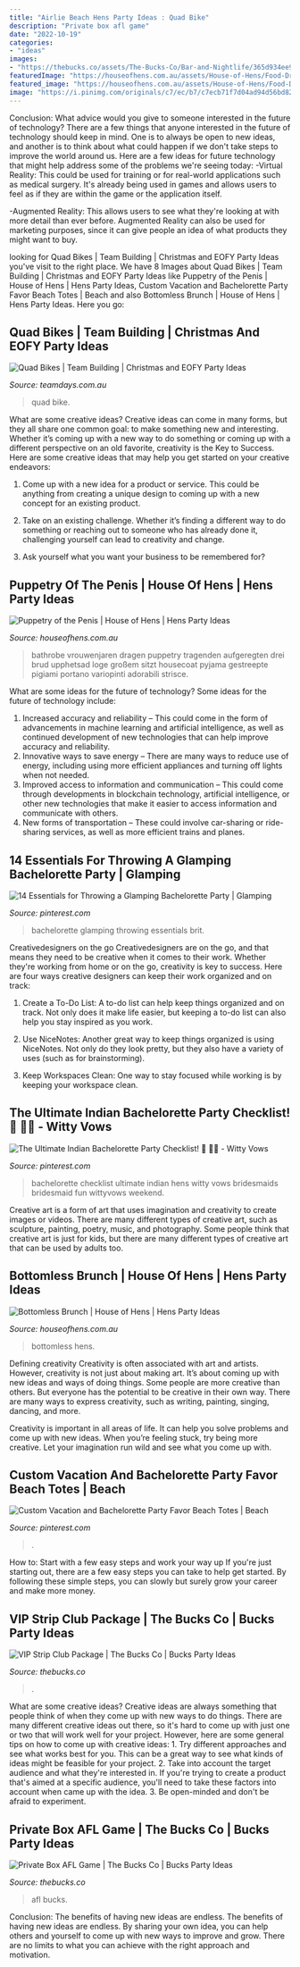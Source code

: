 ```yaml
---
title: "Airlie Beach Hens Party Ideas : Quad Bike"
description: "Private box afl game"
date: "2022-10-19"
categories:
- "ideas"
images:
- "https://thebucks.co/assets/The-Bucks-Co/Bar-and-Nightlife/365d934ee9/Candyclub2__FocusFillWzc2OCw0NzQsInkiLDE4XQ.jpg"
featuredImage: "https://houseofhens.com.au/assets/House-of-Hens/Food-Drink-Nightlife/a259492af4/girls-drinking-wine__FocusFillWzEyMDAsNjMwLCJ5Iiw4OV0.jpg"
featured_image: "https://houseofhens.com.au/assets/House-of-Hens/Food-Drink-Nightlife/a259492af4/girls-drinking-wine__FocusFillWzEyMDAsNjMwLCJ5Iiw4OV0.jpg"
image: "https://i.pinimg.com/originals/c7/ec/b7/c7ecb71f7d04ad94d56bd82ba6506bb2.jpg"
---
```



Conclusion: What advice would you give to someone interested in the future of technology?
There are a few things that anyone interested in the future of technology should keep in mind. One is to always be open to new ideas, and another is to think about what could happen if we don't take steps to improve the world around us. Here are a few ideas for future technology that might help address some of the problems we're seeing today: 
-Virtual Reality: This could be used for training or for real-world applications such as medical surgery. It's already being used in games and allows users to feel as if they are within the game or the application itself. 

-Augmented Reality: This allows users to see what they're looking at with more detail than ever before. Augmented Reality can also be used for marketing purposes, since it can give people an idea of what products they might want to buy.

	

		
looking for Quad Bikes | Team Building | Christmas and EOFY Party Ideas you've visit to the right place. We have 8 Images about Quad Bikes | Team Building | Christmas and EOFY Party Ideas like Puppetry of the Penis | House of Hens | Hens Party Ideas, Custom Vacation and Bachelorette Party Favor Beach Totes | Beach and also Bottomless Brunch | House of Hens | Hens Party Ideas. Here you go:
		
    
## Quad Bikes | Team Building | Christmas And EOFY Party Ideas

<img loading=lazy src="https://teamdays.com.au/assets/Team-Days/Land-Based-Activity/32bce0901b/quad-bike-group__FocusFillWzEyMDAsNjMwLCJ5Iiw4NV0.jpg" onerror="this.onerror=null;this.src='https://tse2.mm.bing.net/th?id=OIP.EzDKw4BHjU_X11ST_CUYNwHaD4&amp;pid=15.1';" alt="Quad Bikes | Team Building | Christmas and EOFY Party Ideas">

_Source: teamdays.com.au_

>quad bike. 

	

What are some creative ideas?
Creative ideas can come in many forms, but they all share one common goal: to make something new and interesting. Whether it’s coming up with a new way to do something or coming up with a different perspective on an old favorite, creativity is the Key to Success. Here are some creative ideas that may help you get started on your creative endeavors: 
1. Come up with a new idea for a product or service. This could be anything from creating a unique design to coming up with a new concept for an existing product.

2. Take on an existing challenge. Whether it’s finding a different way to do something or reaching out to someone who has already done it, challenging yourself can lead to creativity and change.

3. Ask yourself what you want your business to be remembered for?

    
## Puppetry Of The Penis | House Of Hens | Hens Party Ideas

<img loading=lazy src="https://houseofhens.com.au/assets/House-of-Hens/Group-Shots/5216b3cd7c/girls-telling-secret__FocusFillWzc2OCw0NzQsInkiLDE5XQ.jpg" onerror="this.onerror=null;this.src='https://tse1.mm.bing.net/th?id=OIP.mqr0Br9RfgrvmOkM50jm3gHaEk&amp;pid=15.1';" alt="Puppetry of the Penis | House of Hens | Hens Party Ideas">

_Source: houseofhens.com.au_

>bathrobe vrouwenjaren dragen puppetry tragenden aufgeregten drei brud upphetsad loge großem sitzt housecoat pyjama gestreepte pigiami portano variopinti adorabili strisce. 

	

What are some ideas for the future of technology?
Some ideas for the future of technology include: 
1. Increased accuracy and reliability – This could come in the form of advancements in machine learning and artificial intelligence, as well as continued development of new technologies that can help improve accuracy and reliability. 
2. Innovative ways to save energy – There are many ways to reduce use of energy, including using more efficient appliances and turning off lights when not needed. 
3. Improved access to information and communication – This could come through developments in blockchain technology, artificial intelligence, or other new technologies that make it easier to access information and communicate with others. 
4. New forms of transportation – These could involve car-sharing or ride-sharing services, as well as more efficient trains and planes.

    
## 14 Essentials For Throwing A Glamping Bachelorette Party | Glamping

<img loading=lazy src="https://i.pinimg.com/736x/14/c0/27/14c027d52cb76e054d7cc449fded42b6--camping-bachelorette-party-ideas-coed-bachelor-bachelorette-party.jpg" onerror="this.onerror=null;this.src='https://tse3.mm.bing.net/th?id=OIP.wUzZ5UXsDlWlkig4u49fDwD6D6&amp;pid=15.1';" alt="14 Essentials for Throwing a Glamping Bachelorette Party | Glamping">

_Source: pinterest.com_

>bachelorette glamping throwing essentials brit. 

	

Creativedesigners on the go
Creativedesigners are on the go, and that means they need to be creative when it comes to their work. Whether they're working from home or on the go, creativity is key to success. Here are four ways creative designers can keep their work organized and on track:
1. Create a To-Do List: A to-do list can help keep things organized and on track. Not only does it make life easier, but keeping a to-do list can also help you stay inspired as you work.

2. Use NiceNotes: Another great way to keep things organized is using NiceNotes. Not only do they look pretty, but they also have a variety of uses (such as for brainstorming).

3. Keep Workspaces Clean: One way to stay focused while working is by keeping your workspace clean.

    
## The Ultimate Indian Bachelorette Party Checklist! 🎊 💃🏼 - Witty Vows

<img loading=lazy src="https://i.pinimg.com/originals/c7/ec/b7/c7ecb71f7d04ad94d56bd82ba6506bb2.jpg" onerror="this.onerror=null;this.src='https://tse1.mm.bing.net/th?id=OIP.kmHG7MHsZ9SLNORg5_crlQHaKe&amp;pid=15.1';" alt="The Ultimate Indian Bachelorette Party Checklist! 🎊 💃🏼 - Witty Vows">

_Source: pinterest.com_

>bachelorette checklist ultimate indian hens witty vows bridesmaids bridesmaid fun wittyvows weekend. 

	

Creative art is a form of art that uses imagination and creativity to create images or videos. There are many different types of creative art, such as sculpture, painting, poetry, music, and photography. Some people think that creative art is just for kids, but there are many different types of creative art that can be used by adults too.

    
## Bottomless Brunch | House Of Hens | Hens Party Ideas

<img loading=lazy src="https://houseofhens.com.au/assets/House-of-Hens/Food-Drink-Nightlife/a259492af4/girls-drinking-wine__FocusFillWzEyMDAsNjMwLCJ5Iiw4OV0.jpg" onerror="this.onerror=null;this.src='https://tse2.mm.bing.net/th?id=OIP.gPpAc79VcqwPhR0ZhEuFGwHaD4&amp;pid=15.1';" alt="Bottomless Brunch | House of Hens | Hens Party Ideas">

_Source: houseofhens.com.au_

>bottomless hens. 

	

Defining creativity
Creativity is often associated with art and artists. However, creativity is not just about making art. It’s about coming up with new ideas and ways of doing things.
Some people are more creative than others. But everyone has the potential to be creative in their own way. There are many ways to express creativity, such as writing, painting, singing, dancing, and more.

Creativity is important in all areas of life. It can help you solve problems and come up with new ideas. When you’re feeling stuck, try being more creative. Let your imagination run wild and see what you come up with.

    
## Custom Vacation And Bachelorette Party Favor Beach Totes | Beach

<img loading=lazy src="https://i.pinimg.com/736x/61/cd/83/61cd83322c51eae05c708e5031d6dc3a.jpg" onerror="this.onerror=null;this.src='https://tse2.mm.bing.net/th?id=OIP.3gQDNLzICSRr0RzNwbmBPQHaLH&amp;pid=15.1';" alt="Custom Vacation and Bachelorette Party Favor Beach Totes | Beach">

_Source: pinterest.com_

>. 

	

How to: Start with a few easy steps and work your way up
If you're just starting out, there are a few easy steps you can take to help get started. By following these simple steps, you can slowly but surely grow your career and make more money.

    
## VIP Strip Club Package | The Bucks Co | Bucks Party Ideas

<img loading=lazy src="https://thebucks.co/assets/The-Bucks-Co/Bar-and-Nightlife/365d934ee9/Candyclub2__FocusFillWzc2OCw0NzQsInkiLDE4XQ.jpg" onerror="this.onerror=null;this.src='https://tse4.mm.bing.net/th?id=OIP.fBj6w1p4tv_2fhcehw6u8wHaEk&amp;pid=15.1';" alt="VIP Strip Club Package | The Bucks Co | Bucks Party Ideas">

_Source: thebucks.co_

>. 

	

What are some creative ideas?
Creative ideas are always something that people think of when they come up with new ways to do things. There are many different creative ideas out there, so it's hard to come up with just one or two that will work well for your project. However, here are some general tips on how to come up with creative ideas: 1. Try different approaches and see what works best for you. This can be a great way to see what kinds of ideas might be feasible for your project. 2. Take into account the target audience and what they're interested in. If you're trying to create a product that's aimed at a specific audience, you'll need to take these factors into account when came up with the idea. 3. Be open-minded and don't be afraid to experiment.

    
## Private Box AFL Game | The Bucks Co | Bucks Party Ideas

<img loading=lazy src="https://thebucks.co/assets/The-Bucks-Co/Land-Activity/da32e64957/afl-under-lights__FocusFillWzEyMDAsNjMwLCJ4IiwyMl0.jpg" onerror="this.onerror=null;this.src='https://tse3.mm.bing.net/th?id=OIP.izasuu1MqPEXX6LL_9HXDwHaD4&amp;pid=15.1';" alt="Private Box AFL Game | The Bucks Co | Bucks Party Ideas">

_Source: thebucks.co_

>afl bucks. 

	

Conclusion: The benefits of having new ideas are endless.
The benefits of having new ideas are endless. By sharing your own idea, you can help others and yourself to come up with new ways to improve and grow. There are no limits to what you can achieve with the right approach and motivation.


